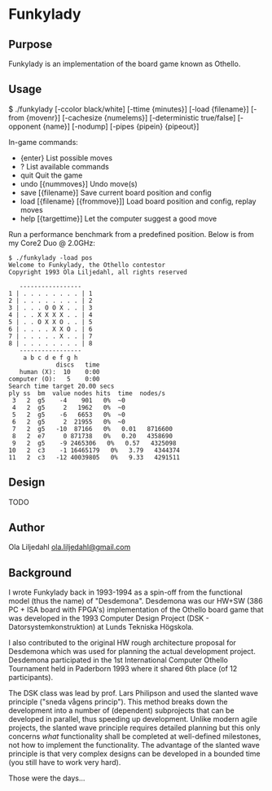 Funkylady
==============

Purpose
--------------
Funkylady is an implementation of the board game known as Othello.

Usage
--------------
$ ./funkylady [-ccolor black/white] [-ttime {minutes}] [-load {filename}] [-from {movenr}] [-cachesize {numelems}] [-deterministic true/false] [-opponent {name}] [-nodump] [-pipes {pipein} {pipeout}]

In-game commands:
- {enter}			List possible moves
- ?				List available commands
- quit				Quit the game
- undo [{nummoves}]		Undo move(s)
- save [{filename}]		Save current board position and config
- load [{filename} [{frommove}]] Load board position and config, replay moves
- help [{targettime}]		Let the computer suggest a good move

Run a performance benchmark from a predefined position.
Below is from my Core2 Duo @ 2.0GHz:

	$ ./funkylady -load pos
	Welcome to Funkylady, the Othello contestor
	Copyright 1993 Ola Liljedahl, all rights reserved
	
	   -----------------
	1 | . . . . . . . . | 1
	2 | . . . . . . . . | 2
	3 | . . . O O X . . | 3
	4 | . . X X X X . . | 4
	5 | . . O X X O . . | 5
	6 | . . . . X X O . | 6
	7 | . . . . . X . . | 7
	8 | . . . . . . . . | 8
	   -----------------
	    a b c d e f g h
	             discs   time
	   human (X):  10    0:00
	computer (O):   5    0:00
	Search time target 20.00 secs
	ply ss  bm  value nodes hits  time  nodes/s
	 3   2  g5    -4    901   0%  ~0
	 4   2  g5     2   1962   0%  ~0
	 5   2  g5    -6   6653   0%  ~0
	 6   2  g5     2  21955   0%  ~0
	 7   2  g5   -10  87166   0%   0.01   8716600
	 8   2  e7     0 871738   0%   0.20   4358690
	 9   2  g5    -9 2465306   0%   0.57   4325098
	10   2  c3    -1 16465179   0%   3.79   4344374
	11   2  c3   -12 40039805   0%   9.33   4291511

Design
--------------
TODO

Author
--------------
Ola Liljedahl ola.liljedahl@gmail.com

Background
--------------
I wrote Funkylady back in 1993-1994 as a spin-off from the functional
model (thus the name) of "Desdemona". Desdemona was our HW+SW (386
PC + ISA board with FPGA's) implementation of the Othello board game
that was developed in the 1993 Computer Design Project (DSK -
Datorsystemkonstruktion) at Lunds Tekniska Högskola.

I also contributed to the original HW rough architecture proposal
for Desdemona which was used for planning the actual development
project. Desdemona participated in the 1st International Computer
Othello Tournament held in Paderborn 1993 where it shared 6th place
(of 12 participants).

The DSK class was lead by prof. Lars Philipson and used the slanted
wave principle ("sneda vågens princip"). This method breaks down
the development into a number of (dependent) subprojects that can be
developed in parallel, thus speeding up development. Unlike modern
agile projects, the slanted wave principle requires detailed planning
but this only concerns *what* functionality shall be completed at
well-defined milestones, not how to implement the functionality.
The advantage of the slanted wave principle is that very complex
designs can be developed in a bounded time (you still have to work
very hard).

Those were the days...
